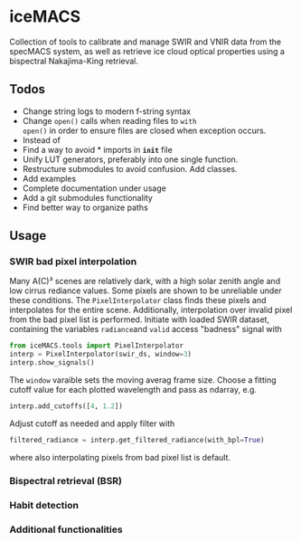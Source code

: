 # iceMACS
Collection of tools to calibrate and manage SWIR and VNIR data from the specMACS system, as well as retrieve ice cloud optical properties using a bispectral Nakajima-King retrieval. 

## Todos
* Change string logs to modern f-string syntax
* Change <code>open()</code> calls when reading files to <code>with open()</code> in order to ensure files are closed when exception occurs.
* Instead of 
* Find a way to avoid * imports in <code>__init__</code> file
* Unify LUT generators, preferably into one single function.
* Restructure submodules to avoid confusion. Add classes.
* Add examples
* Complete documentation under usage
* Add a git submodules functionality
* Find better way to organize paths

## Usage

### SWIR bad pixel interpolation
Many A(C)³ scenes are relatively dark, with a high solar zenith angle and low cirrus rediance values. Some pixels are shown to be unreliable under these conditions. The `PixelInterpolator` class finds these pixels and interpolates for the entire scene. Additionally, interpolation over invalid pixel from the bad pixel list is performed.
Initiate with loaded SWIR dataset, containing the variables `radiance`and `valid` access "badness" signal with

```python
from iceMACS.tools import PixelInterpolator
interp = PixelInterpolator(swir_ds, window=3)
interp.show_signals()
```

The `window` varaible sets the moving averag frame size. Choose a fitting cutoff value for each plotted wavelength and pass as ndarray, e.g.

```python
interp.add_cutoffs([4, 1.2])
```

Adjust cutoff as needed and apply filter with 

```python
filtered_radiance = interp.get_filtered_radiance(with_bpl=True)
```

where also interpolating pixels from bad pixel list is default. 

### Bispectral retrieval (BSR)

### Habit detection

### Additional functionalities
